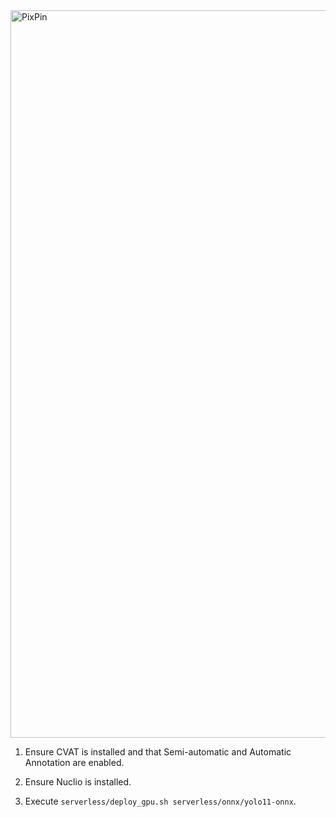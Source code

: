 <img width="640" height="1164" alt="PixPin" src="https://github.com/user-attachments/assets/f966f321-7829-4489-aeae-3a9e034dc3d9" />

1. Ensure CVAT is installed and that Semi-automatic and Automatic Annotation are enabled.

2. Ensure Nuclio is installed.

3. Execute `serverless/deploy_gpu.sh serverless/onnx/yolo11-onnx`.
